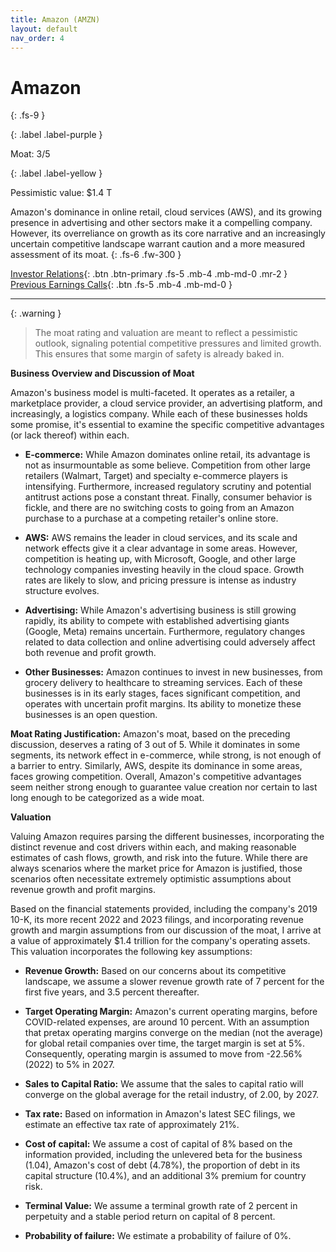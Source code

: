 ```yaml
---
title: Amazon (AMZN)
layout: default
nav_order: 4
---
```


# Amazon
{: .fs-9 }

{: .label .label-purple }

Moat: 3/5

{: .label .label-yellow }

Pessimistic value: $1.4 T

Amazon's dominance in online retail, cloud services (AWS), and its growing presence in advertising and other sectors make it a compelling company.  However, its overreliance on growth as its core narrative and an increasingly uncertain competitive landscape warrant caution and a more measured assessment of its moat.
{: .fs-6 .fw-300 }

[Investor Relations](https://www.google.com/search?q=AMZN+investor+relations){: .btn .btn-primary .fs-5 .mb-4 .mb-md-0 .mr-2 }
[Previous Earnings Calls](https://discountingcashflows.com/company/AMZN/transcripts/){: .btn .fs-5 .mb-4 .mb-md-0 }

---

{: .warning } 
>The moat rating and valuation are meant to reflect a pessimistic outlook, signaling potential competitive pressures and limited growth. This ensures that some margin of safety is already baked in.


**Business Overview and Discussion of Moat**

Amazon's business model is multi-faceted.  It operates as a retailer, a marketplace provider, a cloud service provider, an
advertising platform, and increasingly, a logistics company.  While each of these businesses holds some promise, it's
essential to examine the specific competitive advantages (or lack thereof) within each.

* **E-commerce:** While Amazon dominates online retail, its advantage is not as insurmountable as some believe. Competition from other large retailers (Walmart, Target) and specialty e-commerce players is intensifying.  Furthermore, increased regulatory scrutiny and potential antitrust actions pose a constant threat. Finally, consumer behavior is fickle, and there are no switching costs to going from an Amazon purchase to a purchase at a competing retailer's online store.

* **AWS:** AWS remains the leader in cloud services, and its scale and network effects give it a clear advantage in some areas.  However, competition is heating up, with Microsoft, Google, and other large technology companies investing heavily in the cloud space.  Growth rates are likely to slow, and pricing pressure is intense as industry structure evolves.

* **Advertising:** While Amazon's advertising business is still growing rapidly, its ability to compete with established advertising giants (Google, Meta) remains uncertain. Furthermore, regulatory changes related to data collection and online advertising could adversely affect both revenue and profit growth.

* **Other Businesses:** Amazon continues to invest in new businesses, from grocery delivery to healthcare to streaming services. Each of these businesses is in its early stages, faces significant competition, and operates with uncertain profit margins.  Its ability to monetize these businesses is an open question.

**Moat Rating Justification:**  Amazon's moat, based on the preceding discussion, deserves a rating of 3 out of 5. While it dominates in some segments, its network effect in e-commerce, while strong, is not enough of a barrier to entry. Similarly, AWS, despite its dominance in some areas, faces growing competition.  Overall, Amazon's competitive advantages seem neither strong enough to guarantee value creation nor certain to last long enough to be categorized as a wide moat.

**Valuation**

Valuing Amazon requires parsing the different businesses, incorporating the distinct revenue and cost drivers within each,
and making reasonable estimates of cash flows, growth, and risk into the future. While there are always scenarios where
the market price for Amazon is justified, those scenarios often necessitate extremely optimistic assumptions about
revenue growth and profit margins. 

Based on the financial statements provided, including the company's 2019 10-K, its more recent 2022 and 2023 filings, and incorporating revenue growth and margin assumptions from our discussion of the moat, I arrive at a value of
approximately $1.4 trillion for the company's operating assets. This valuation incorporates the following key
assumptions:

* **Revenue Growth:** Based on our concerns about its competitive landscape, we assume a slower revenue growth rate of 7 percent for the first five years, and 3.5 percent thereafter.

* **Target Operating Margin:** Amazon's current operating margins, before COVID-related expenses, are around 10 percent. With an assumption that pretax operating margins converge on the median (not the average) for global retail companies over time, the target margin is set at 5%.  Consequently, operating margin is assumed to move from -22.56% (2022) to 5% in 2027. 

* **Sales to Capital Ratio:** We assume that the sales to capital ratio will converge on the global average for the retail industry, of 2.00, by 2027.

* **Tax rate:** Based on information in Amazon's latest SEC filings, we estimate an effective tax rate of approximately 21%.

* **Cost of capital:** We assume a cost of capital of 8% based on the information provided, including the
unlevered beta for the business (1.04), Amazon's cost of debt (4.78%), the proportion of debt
in its capital structure (10.4%), and an additional 3% premium for country risk. 

* **Terminal Value:** We assume a terminal growth rate of 2 percent in perpetuity and a stable
period return on capital of 8 percent.

* **Probability of failure:** We estimate a probability of failure of 0%.